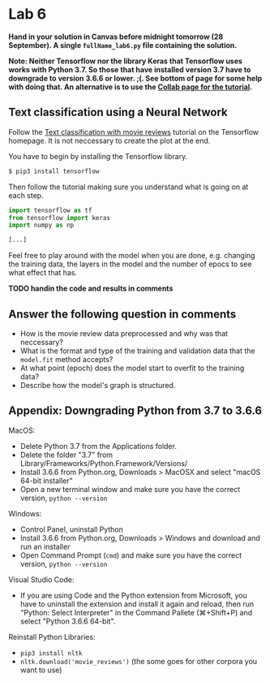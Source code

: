 # Lab 6

**Hand in your solution in Canvas before midnight tomorrow (28 September). A single `fullName_lab6.py` file containing the solution.**

__Note: Neither Tensorflow nor the library Keras that Tensorflow uses works with Python 3.7. So those that have installed version 3.7 have to downgrade to version 3.6.6 or lower. ;(. See bottom of page for some help with doing that. An alternative is to use the [Collab page for the tutorial](https://colab.research.google.com/github/tensorflow/docs/blob/master/site/en/tutorials/keras/basic_text_classification.ipynb).__

## Text classification using a Neural Network

Follow the [Text classification with movie reviews](https://www.tensorflow.org/tutorials/keras/basic_text_classification) tutorial on the Tensorflow homepage. It is not neccessary to create the plot at the end.

You have to begin by installing the Tensorflow library.

```python
$ pip3 install tensorflow
```

Then follow the tutorial making sure you understand what is going on at each step.

```python
import tensorflow as tf
from tensorflow import keras
import numpy as np

[...]
```

Feel free to play around with the model when you are done, e.g. changing the training data, the layers in the model and the number of epocs to see what effect that has.

**TODO handin the code and results in comments**

## Answer the following question in comments

* How is the movie review data preprocessed and why was that neccessary?
* What is the format and type of the training and validation data that the `model.fit` method accepts?
* At what point (epoch) does the model start to overfit to the training data?
* Describe how the model's graph is structured.

## Appendix: Downgrading Python from 3.7 to 3.6.6

MacOS:
* Delete Python 3.7 from the Applications folder.
* Delete the folder "3.7" from Library/Frameworks/Python.Framework/Versions/
* Install 3.6.6 from Python.org, Downloads > MacOSX  and select "macOS 64-bit installer"
* Open a new terminal window and make sure you have the correct version, `python --version`

Windows:
* Control Panel, uninstall Python
* Install 3.6.6 from Python.org, Downloads > Windows and download and run an installer
* Open Command Prompt (`cmd`) and make sure you have the correct version, `python --version`

Visual Studio Code:
* If you are using Code and the Python extension from Microsoft, you have to uninstall the extension and install it again and reload, then run "Python: Select Interpreter" in the Command Pallete (⌘+Shift+P) and select "Python 3.6.6 64-bit".

Reinstall Python Libraries:
* `pip3 install nltk`
* `nltk.download('movie_reviews')` (the some goes for other corpora you want to use)
